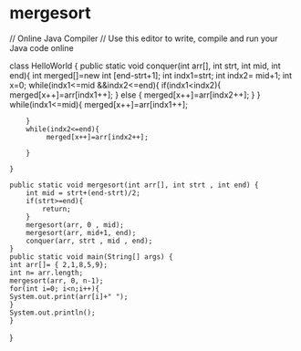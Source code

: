 # mergesort

// Online Java Compiler
// Use this editor to write, compile and run your Java code online

class HelloWorld {
    public static void conquer(int arr[], int strt, int mid, int end){
        int merged[]=new int [end-strt+1];
        int indx1=strt;
        int indx2= mid+1;
        int x=0;
        while(indx1<=mid &&indx2<=end){
            if(indx1<indx2){
                merged[x++]=arr[indx1++];
            }
            else
            {
                  merged[x++]=arr[indx2++];
            }
        }
        while(indx1<=mid){
             merged[x++]=arr[indx1++];
            
        }
        while(indx2<=end){
             merged[x++]=arr[indx2++];
            
        }
        
    }
    
    public static void mergesort(int arr[], int strt , int end) {
        int mid = strt+(end-strt)/2;
        if(strt>=end){
            return;
        }
        mergesort(arr, 0 , mid);
        mergesort(arr, mid+1, end);
        conquer(arr, strt , mid , end);
    }
    public static void main(String[] args) {
    int arr[]= { 2,1,8,5,9};
    int n= arr.length;
    mergesort(arr, 0, n-1);
    for(int i=0; i<n;i++){
    System.out.print(arr[i]+" ");
    }
    System.out.println();
    }
}
